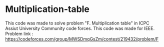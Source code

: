 # Multiplication-table
This code was made to solve problem "F. Multiplication table" in ICPC Assiut University Community code forces. This code was made for IEEE. Problem link : https://codeforces.com/group/MWSDmqGsZm/contest/219432/problem/F
